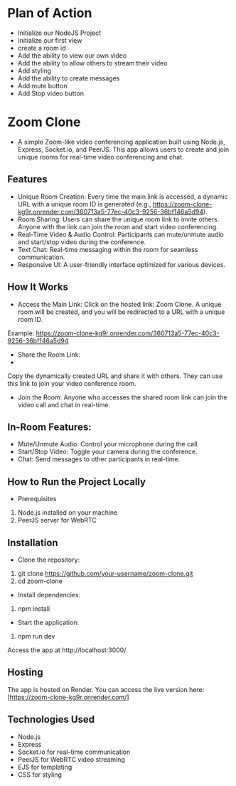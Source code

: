# Plan of Action

- Initialize our NodeJS Project
- Initialize our first view
- create a room id
- Add the ability to view our own video
- Add the ability to allow others to stream their video
- Add styling
- Add the ability to create messages
- Add mute button
- Add Stop video button

# Zoom Clone

- A simple Zoom-like video conferencing application built using Node.js, Express, Socket.io, and PeerJS. This app allows users to create and join unique rooms for real-time video conferencing and chat.

## Features
- Unique Room Creation: Every time the main link is accessed, a dynamic URL with a unique room ID is generated (e.g., https://zoom-clone-kg9r.onrender.com/360713a5-77ec-40c3-9256-36bf146a5d94).
- Room Sharing: Users can share the unique room link to invite others. Anyone with the link can join the room and start video conferencing.
- Real-Time Video & Audio Control: Participants can mute/unmute audio and start/stop video during the conference.
- Text Chat: Real-time messaging within the room for seamless communication.
- Responsive UI: A user-friendly interface optimized for various devices.
  
## How It Works

- Access the Main Link:
Click on the hosted link: Zoom Clone. A unique room will be created, and you will be redirected to a URL with a unique room ID.

Example:
https://zoom-clone-kg9r.onrender.com/360713a5-77ec-40c3-9256-36bf146a5d94

- Share the Room Link:
- 
Copy the dynamically created URL and share it with others. They can use this link to join your video conference room.

- Join the Room:
Anyone who accesses the shared room link can join the video call and chat in real-time.

## In-Room Features:

- Mute/Unmute Audio: Control your microphone during the call.
- Start/Stop Video: Toggle your camera during the conference.
- Chat: Send messages to other participants in real-time.
  
## How to Run the Project Locally

- Prerequisites
1. Node.js installed on your machine
2. PeerJS server for WebRTC
   
## Installation

- Clone the repository:
  
1. git clone https://github.com/your-username/zoom-clone.git
2. cd zoom-clone
   
- Install dependencies:
  
1. npm install
   
- Start the application:
  
1. npm run dev
   
Access the app at http://localhost:3000/.

## Hosting

The app is hosted on Render. You can access the live version here:  [https://zoom-clone-kg9r.onrender.com/]

## Technologies Used

- Node.js
- Express
- Socket.io for real-time communication
- PeerJS for WebRTC video streaming
- EJS for templating
- CSS for styling
